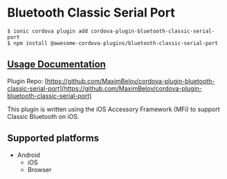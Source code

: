 # Bluetooth Classic Serial Port

```text
$ ionic cordova plugin add cordova-plugin-bluetooth-classic-serial-port
$ npm install @awesome-cordova-plugins/bluetooth-classic-serial-port
```

## [Usage Documentation](https://danielsogl.gitbook.io/awesome-cordova-plugins/plugins/bluetooth-classic-serial-port/)

Plugin Repo: [https://github.com/MaximBelov/cordova-plugin-bluetooth-classic-serial-port](https://github.com/MaximBelov/cordova-plugin-bluetooth-classic-serial-port)

This plugin is written using the iOS Accessory Framework \(MFi\) to support Classic Bluetooth on iOS.

## Supported platforms

* Android
  * iOS
  * Browser

